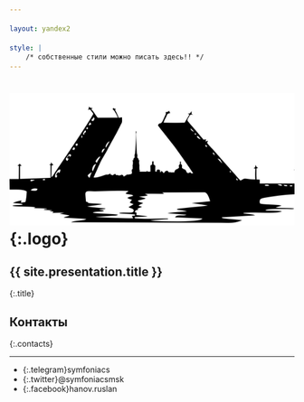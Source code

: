 ```yaml
---

layout: yandex2

style: |
    /* собственные стили можно писать здесь!! */
---
```


# ![](pictures/symfoniacs-spb.ru-empty.png){:.logo}

## {{ site.presentation.title }}
{:.title}

## Контакты
{:.contacts}

<!-- разделитель контактов -->
-------

<!-- center -->
- {:.telegram}symfoniacs
- {:.twitter}@symfoniacsmsk
- {:.facebook}hanov.ruslan

<!-- right -->
